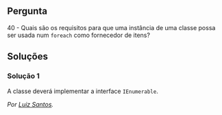 ## Pergunta

40 - Quais são os requisitos para que uma instância de uma classe possa ser
usada num `foreach` como fornecedor de itens?

## Soluções

### Solução 1

A classe deverá implementar a interface `IEnumerable`.

*Por [Luiz Santos](https://github.com/JundMaster).*
